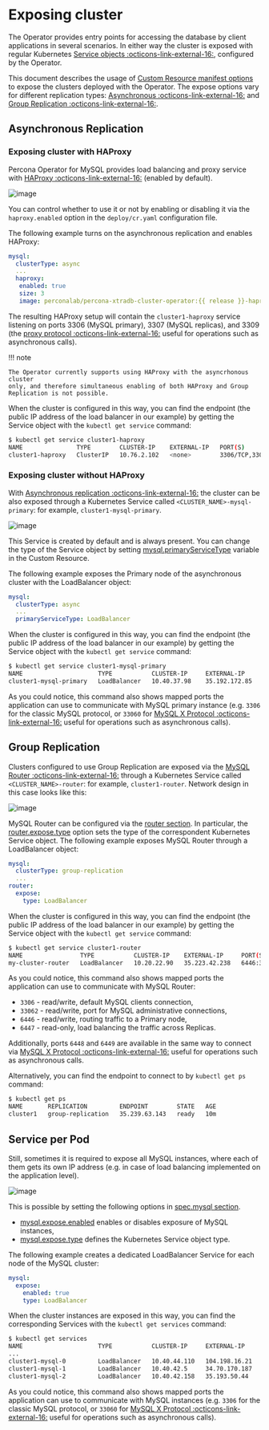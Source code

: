 # Exposing cluster

The Operator provides entry points for accessing the database by client
applications in several scenarios. In either way the cluster is exposed with
regular Kubernetes [Service objects :octicons-link-external-16:](https://kubernetes.io/docs/concepts/services-networking/service/),
configured by the Operator.

This document describes the usage of [Custom Resource manifest options](operator.md#operator-custom-resource-options)
to expose the clusters deployed with the Operator. The expose options vary for
different replication types: [Asynchronous :octicons-link-external-16:](https://dev.mysql.com/doc/refman/8.0/en/replication.html)
and [Group Replication :octicons-link-external-16:](https://dev.mysql.com/doc/refman/8.0/en/group-replication.html).

## Asynchronous Replication

### Exposing cluster with HAProxy

Percona Operator for MySQL provides load balancing and proxy service with
[HAProxy :octicons-link-external-16:](https://haproxy.org) (enabled by default).

![image](assets/images/exposure-haproxy.svg)

You can control whether to use it or not by enabling or disabling it via the
`haproxy.enabled` option in the `deploy/cr.yaml` configuration file.

The following example turns on the asynchronous replication and enables HAProxy:

```yaml
mysql:
  clusterType: async
  ...
  haproxy: 
   enabled: true
   size: 3
   image: perconalab/percona-xtradb-cluster-operator:{{ release }}-haproxy
```

The resulting HAProxy setup will contain the `cluster1-haproxy` service
listening on ports 3306 (MySQL primary), 3307 (MySQL replicas), and 3309 (the [proxy protocol :octicons-link-external-16:](https://www.haproxy.com/blog/haproxy/proxy-protocol/)
useful for operations such as asynchronous calls).

!!! note

    The Operator currently supports using HAProxy with the asyncrhonous cluster
    only, and therefore simultaneous enabling of both HAProxy and Group
    Replication is not possible.

When the cluster is configured in this way, you can find the endpoint (the
public IP address of the load balancer in our example) by getting the Service
object with the `kubectl get service` command:

```{.bash data-prompt="$"}
$ kubectl get service cluster1-haproxy
NAME               TYPE        CLUSTER-IP    EXTERNAL-IP   PORT(S)                      AGE
cluster1-haproxy   ClusterIP   10.76.2.102   <none>        3306/TCP,3307/TCP,3309/TCP   2m32s
```

### Exposing cluster without HAProxy

With [Asynchronous replication :octicons-link-external-16:](https://dev.mysql.com/doc/refman/8.0/en/group-replication-primary-secondary-replication.html)
the cluster can be also exposed through a Kubernetes Service called
`<CLUSTER_NAME>-mysql-primary`: for example, `cluster1-mysql-primary`.

![image](assets/images/exposure-async.svg)

This Service is created by default and is always present. You can change the
type of the Service object by setting [mysql.primaryServiceType](operator.md#mysql-primaryservicetype)
variable in the Custom Resource.

The following example exposes the Primary node of the asynchronous cluster with
the LoadBalancer object:

```yaml
mysql:
  clusterType: async
  ...
  primaryServiceType: LoadBalancer
```

When the cluster is configured in this way, you can find the endpoint (the
public IP address of the load balancer in our example) by getting the Service
object with the `kubectl get service` command:

```{.bash data-prompt="$"}
$ kubectl get service cluster1-mysql-primary
NAME                     TYPE           CLUSTER-IP     EXTERNAL-IP     PORT(S)                                                         AGE
cluster1-mysql-primary   LoadBalancer   10.40.37.98    35.192.172.85   3306:32146/TCP,33062:31062/TCP,33060:32026/TCP,6033:30521/TCP   3m31s
```

As you could notice, this command also shows mapped ports the application can
use to communicate with MySQL primary instance (e.g. `3306` for the classic
MySQL protocol, or `33060` for [MySQL X Protocol :octicons-link-external-16:](https://dev.mysql.com/doc/dev/mysql-server/latest/page_mysqlx_protocol.html)
useful for operations such as asynchronous calls).

## Group Replication

Clusters configured to use Group Replication are exposed via the [MySQL Router :octicons-link-external-16:](https://dev.mysql.com/doc/mysql-router/8.0/en/)
through a Kubernetes Service called `<CLUSTER_NAME>-router`: for example,
`cluster1-router`. Network design in this case looks like this:

![image](assets/images/exposure-gr.svg)

MySQL Router can be configured via the [router section](operator.md#operator-router-section).
In particular, the [router.expose.type](operator.md#router-expose-type) option sets the
type of the correspondent Kubernetes Service object. The following example
exposes MySQL Router through a LoadBalancer object:

```yaml
mysql:
  clusterType: group-replication
  ...
router:
  expose:
    type: LoadBalancer
```

When the cluster is configured in this way, you can find the endpoint (the
public IP address of the load balancer in our example) by getting the Service
object with the `kubectl get service` command:

```{.bash data-prompt="$"}
$ kubectl get service cluster1-router
NAME                TYPE           CLUSTER-IP    EXTERNAL-IP     PORT(S)                                                       AGE
my-cluster-router   LoadBalancer   10.20.22.90   35.223.42.238   6446:30852/TCP,6447:31694/TCP,6448:31515/TCP,6449:31686/TCP   18h
```

As you could notice, this command also shows mapped ports the application can
use to communicate with MySQL Router:

* `3306` - read/write, default MySQL clients connection,
* `33062` - read/write, port for MySQL administrative connections,
* `6446` - read/write, routing traffic to a Primary node,
* `6447` - read-only, load balancing the traffic across Replicas.

Additionally, ports `6448` and `6449` are available in the same way to
connect via [MySQL X Protocol :octicons-link-external-16:](https://dev.mysql.com/doc/dev/mysql-server/latest/page_mysqlx_protocol.html)
useful for operations such as asynchronous calls.

Alternatively, you can find the endpoint to connect to by `kubectl get ps`
command:

```{.bash data-prompt="$"}
$ kubectl get ps
NAME       REPLICATION         ENDPOINT        STATE   AGE
cluster1   group-replication   35.239.63.143   ready   10m
```

## Service per Pod

Still, sometimes it is required to expose all MySQL instances, where each of
them gets its own IP address (e.g. in case of load balancing implemented on the
application level).

![image](assets/images/exposure-all.svg)

This is possible by setting the following options in [spec.mysql section](operator.md#operator-mysql-section).

* [mysql.expose.enabled](operator.md#mysql-expose-enabled) enables or disables exposure
    of MySQL instances,
* [mysql.expose.type](operator.md#mysql-expose-type) defines the Kubernetes Service
    object type.

The following example creates a dedicated LoadBalancer Service for each node of
the MySQL cluster:

```yaml
mysql:
  expose:
    enabled: true
    type: LoadBalancer
```

When the cluster instances are exposed in this way, you can find the
corresponding Services with the `kubectl get services` command:

```{.bash data-prompt="$"}
$ kubectl get services
NAME                     TYPE           CLUSTER-IP     EXTERNAL-IP     PORT(S)                                                         AGE
...
cluster1-mysql-0         LoadBalancer   10.40.44.110   104.198.16.21   3306:31009/TCP,33062:31319/TCP,33060:30737/TCP,6033:30660/TCP   75s
cluster1-mysql-1         LoadBalancer   10.40.42.5     34.70.170.187   3306:30601/TCP,33062:30273/TCP,33060:30910/TCP,6033:30847/TCP   75s
cluster1-mysql-2         LoadBalancer   10.40.42.158   35.193.50.44    3306:32042/TCP,33062:31576/TCP,33060:31656/TCP,6033:31448/TCP   75s
```

As you could notice, this command also shows mapped ports the application can
use to communicate with MySQL instances (e.g. `3306` for the classic MySQL
protocol, or `33060` for [MySQL X Protocol :octicons-link-external-16:](https://dev.mysql.com/doc/dev/mysql-server/latest/page_mysqlx_protocol.html)
useful for operations such as asynchronous calls).
